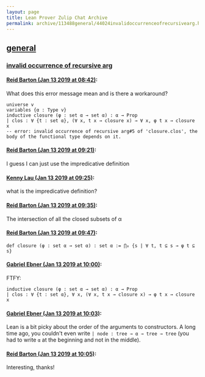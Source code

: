 ```yaml
---
layout: page
title: Lean Prover Zulip Chat Archive 
permalink: archive/113488general/44024invalidoccurrenceofrecursivearg.html
---
```


## [general](index.html)
### [invalid occurrence of recursive arg](44024invalidoccurrenceofrecursivearg.html)

#### [Reid Barton (Jan 13 2019 at 08:42)](https://leanprover.zulipchat.com/#narrow/stream/113488-general/topic/invalid%20occurrence%20of%20recursive%20arg/near/155020104):
What does this error message mean and is there a workaround?
```lean
universe v
variables {α : Type v}
inductive closure (φ : set α → set α) : α → Prop
| clos : ∀ {t : set α}, (∀ x, t x → closure x) → ∀ x, φ t x → closure x
-- error: invalid occurrence of recursive arg#5 of 'closure.clos', the body of the functional type depends on it.
```

#### [Reid Barton (Jan 13 2019 at 09:21)](https://leanprover.zulipchat.com/#narrow/stream/113488-general/topic/invalid%20occurrence%20of%20recursive%20arg/near/155021253):
I guess I can just use the impredicative definition

#### [Kenny Lau (Jan 13 2019 at 09:25)](https://leanprover.zulipchat.com/#narrow/stream/113488-general/topic/invalid%20occurrence%20of%20recursive%20arg/near/155021376):
what is the impredicative definition?

#### [Reid Barton (Jan 13 2019 at 09:35)](https://leanprover.zulipchat.com/#narrow/stream/113488-general/topic/invalid%20occurrence%20of%20recursive%20arg/near/155021674):
The intersection of all the closed subsets of α

#### [Reid Barton (Jan 13 2019 at 09:47)](https://leanprover.zulipchat.com/#narrow/stream/113488-general/topic/invalid%20occurrence%20of%20recursive%20arg/near/155021995):
`def closure (φ : set α → set α) : set α := ⋂₀ {s | ∀ t, t ⊆ s → φ t ⊆ s}`

#### [Gabriel Ebner (Jan 13 2019 at 10:00)](https://leanprover.zulipchat.com/#narrow/stream/113488-general/topic/invalid%20occurrence%20of%20recursive%20arg/near/155022395):
FTFY:
```lean
inductive closure (φ : set α → set α) : α → Prop
| clos : ∀ {t : set α}, ∀ x, (∀ x, t x → closure x) → φ t x → closure x
```

#### [Gabriel Ebner (Jan 13 2019 at 10:03)](https://leanprover.zulipchat.com/#narrow/stream/113488-general/topic/invalid%20occurrence%20of%20recursive%20arg/near/155022473):
Lean is a bit picky about the order of the arguments to constructors.  A long time ago, you couldn't even write `| node : tree → α → tree → tree` (you had to write `α` at the beginning and not in the middle).

#### [Reid Barton (Jan 13 2019 at 10:05)](https://leanprover.zulipchat.com/#narrow/stream/113488-general/topic/invalid%20occurrence%20of%20recursive%20arg/near/155022542):
Interesting, thanks!

